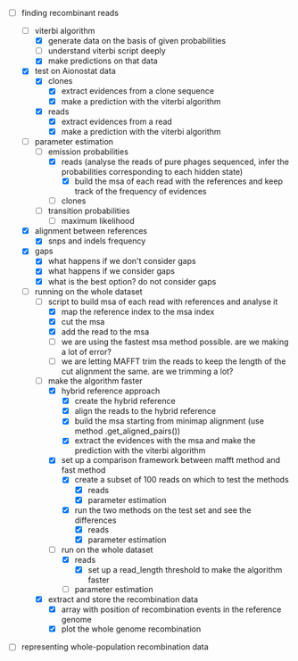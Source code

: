 - [ ] finding recombinant reads

    - [ ] viterbi algorithm
        - [x] generate data on the basis of given probabilities
        - [ ] understand viterbi script deeply
        - [x] make predictions on that data

    - [x] test on Aionostat data
        - [x] clones
            - [x] extract evidences from a clone sequence
            - [x] make a prediction with the viterbi algorithm
        - [x] reads
            - [x] extract evidences from a read
            - [x] make a prediction with the viterbi algorithm

    - [ ] parameter estimation
        - [ ] emission probabilities
            - [x] reads (analyse the reads of pure phages sequenced, infer the probabilities corresponding to each hidden state)
                - [x] build the msa of each read with the references and keep track of the frequency of evidences
            - [ ] clones
        - [ ] transition probabilities
            - [ ] maximum likelihood

    - [x] alignment between references
        - [x] snps and indels frequency

    - [x] gaps
        - [x] what happens if we don't consider gaps
        - [x] what happens if we consider gaps
        - [x] what is the best option? do not consider gaps

    - [ ] running on the whole dataset
        - [ ] script to build msa of each read with references and analyse it
            - [x] map the reference index to the msa index
            - [x] cut the msa
            - [x] add the read to the msa
            - [ ] we are using the fastest msa method possible. are we making a lot of error?
            - [ ] we are letting MAFFT trim the reads to keep the length of the cut alignment the same. are we trimming a lot?
        - [ ] make the algorithm faster
            - [x] hybrid reference approach
                - [x] create the hybrid reference
                - [x] align the reads to the hybrid reference
                - [x] build the msa starting from minimap alignment (use method .get_aligned_pairs())
                - [x] extract the evidences with the msa and make the prediction with the viterbi algorithm
            - [x] set up a comparison framework between mafft method and fast method
                - [x] create a subset of 100 reads on which to test the methods
                    - [x] reads
                    - [x] parameter estimation
                - [x] run the two methods on the test set and see the differences
                    - [x] reads
                    - [x] parameter estimation
            - [ ] run on the whole dataset
                - [x] reads
                    - [x] set up a read_length threshold to make the algorithm faster
                - [ ] parameter estimation
        - [x] extract and store the recombination data
            - [x] array with position of recombination events in the reference genome
            - [x] plot the whole genome recombination

- [ ] representing whole-population recombination data